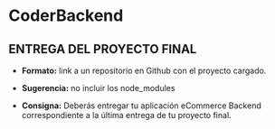 # CoderBackend

## ENTREGA DEL PROYECTO FINAL
- **Formato:** link a un repositorio en Github con el proyecto cargado.

- **Sugerencia:** no incluir los node_modules

- **Consigna:**
Deberás entregar tu aplicación eCommerce Backend correspondiente a
la última entrega de tu proyecto final.